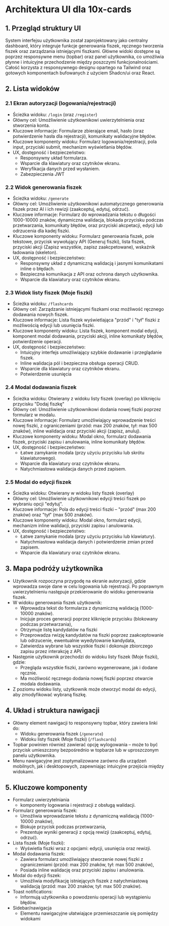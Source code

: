 # Architektura UI dla 10x-cards

## 1. Przegląd struktury UI

System interfejsu użytkownika został zaprojektowany jako centralny dashboard, który integruje funkcje generowania fiszek, ręcznego tworzenia fiszek oraz zarządzania istniejącymi fiszkami. Główne widoki dostępne są poprzez responsywne menu (topbar) oraz panel użytkownika, co umożliwia płynne i intuicyjne przechodzenie między poszczymi funkcjonalnościami. Całość korzysta z responsywnego designu opartego na Tailwind oraz gotowych komponentach bufowanych z użyciem Shadcn/ui oraz React.

## 2. Lista widoków

### 2.1 Ekran autoryzacji (logowania/rejestracji)
- Ścieżka widoku: `/login` (oraz `/register`)
- Główny cel: Umożliwienie użytkownikowi uwierzytelnienia oraz stworzenia konta.
- Kluczowe informacje: Formularze zbierające email, hasło (oraz potwierdzenie hasła dla rejestracji), komunikaty walidacyjne błędów.
- Kluczowe komponenty widoku: Formularz logowania/rejestracji, pola input, przyciski submit, mechanizm wyświetlania błędów.
- UX, dostępność i bezpieczeństwo:
  - Responsywny układ formularza.
  - Wsparcie dla klawiatury oraz czytników ekranu.
  - Weryfikacja danych przed wysłaniem.
  - Zabezpieczenia JWT

### 2.2 Widok generowania fiszek
- Ścieżka widoku: `/generate`
- Główny cel: Umożliwienie użytkownikowi automatycznego generowania fiszek przez AI i ich rewizji (zaakceptuj, edytuj, odrzuć).
- Kluczowe informacje: Formularz do wprowadzania tekstu o długości 1000-10000 znaków, dynamiczna walidacja, blokada przycisku podczas przetwarzania, komunikaty błędów, oraz przyciski akcpetacji, edycji lub odrzucenia dla kadej fiszki.
- Kluczowe komponenty widoku: Formularz generowania fiszek, pole tekstowe, przycisk wywołujący API (Generuj fiszki), lista fiszek, przyciski akcji (Zapisz wszystkie, zapisz zaakcpetowane), wskaźnik ładowania (skeleton).
- UX, dostępność i bezpieczeństwo:
  - Responsywny układ z dynamiczną walidacją i jasnymi komunikatami inline o błędach.
  - Bezpieczna komunikacja z API oraz ochrona danych użytkownika.
  - Wsparcie dla klawiatury oraz czytników ekranu.

### 2.3 Widok listy fiszek (Moje fiszki)
- Ścieżka widoku: `/flashcards`
- Główny cel: Zarządzanie istniejącymi fiszkami oraz możliwość ręcznego dodawania nowych fiszek.
- Kluczowe informacje: Lista fiszek wyświetlająca "przód" i "tył" fiszki z możliwością edycji lub usunięcia fiszki.
- Kluczowe komponenty widoku: Lista fiszek, komponent modal edycji, komponent modal dodawania, przyciski akcji, inline komunikaty błędów, potwierdzenie operacji.
- UX, dostępność i bezpieczeństwo:
  - Intuicyjny interfejs umożliwiający szybkie dodawanie i przeglądanie fiszek.
  - Inline walidacja pól i bezpieczna obsługa operacji CRUD.
  - Wsparcie dla klawiatury oraz czytników ekranu.
  - Potwierdzenie usunięcia

### 2.4 Modal dodawania fiszek
- Ścieżka widoku: Otwierany z widoku listy fiszek (overlay) po kliknięciu przycisku "Dodaj fiszkę"
- Główny cel: Umożliwienie użytkownikowi dodania nowej fiszki poprzez formularz w modalu.
- Kluczowe informacje: Formularz umożliwiający wprowadzenie treści nowej fiszki, z ograniczeniami (przód: max 200 znaków, tył: max 500 znaków), inline walidacja oraz przyciski akcji (zapisz, anuluj).
- Kluczowe komponenty widoku: Modal okno, formularz dodawania fiszek, przyciski zapisu i anulowania, inline komunikaty błędów.
- UX, dostępność i bezpieczeństwo:
  - Łatwe zamykanie modala (przy użyciu przycisku lub skrótu klawiaturowego).
  - Wsparcie dla klawiatury oraz czytników ekranu.
  - Natychmiastowa walidacja danych przed zapisem.

### 2.5 Modal do edycji fiszek
- Ścieżka widoku: Otwierany w widoku listy fiszek (overlay)
- Główny cel: Umożliwienie użytkownikowi edycji treści fiszek po wybraniu opcji "edytuj".
- Kluczowe informacje: Pola do edycji treści fiszki – "przód" (max 200 znaków) oraz "tył" (max 500 znaków).
- Kluczowe komponenty widoku: Modal okno, formularz edycji, mechanizm inline walidacji, przyciski zapisu i anulowania.
- UX, dostępność i bezpieczeństwo:
  - Łatwe zamykanie modala (przy użyciu przycisku lub klawiatury).
  - Natychmiastowa walidacja danych i potwierdzenie zmian przed zapisem.
  - Wsparcie dla klawiatury oraz czytników ekranu.

## 3. Mapa podróży użytkownika

- Użytkownik rozpoczyna przygodę na ekranie autoryzacji, gdzie wprowadza swoje dane w celu logowania lub rejestracji. Po poprawnym uwierzytelnieniu następuje przekierowanie do widoku generowania fiszek.
- W widoku generowania fiszek użytkownik:
  - Wprowadza tekst do formularza z dynamiczną walidacją (1000-10000 znaków).
  - Inicjuje proces generacji poprzez kliknięcie przycisku (blokowany podczas przetwarzania),
  - Otrzymuje listę kandydatów na fiszki
  - Przeprowadza rwizję kandydatów na fiszki poprzez zaakceptowanie lub odrzucenie, ewentualnie wyedytowanie kandydata,
  - Zatwierdza wybrane lub wszystkie fiszki i dokonuje zbiorczego zapisu przez interakcję z API.
- Następnie użytkownik przechodzi do widoku listy fiszek (Moje fiszki), gdzie:
  - Przegląda wszystkie fiszki, zarówno wygenerowane, jak i dodane ręcznie.
  - Ma możliwość ręcznego dodania nowej fiszki poprzez otwarcie modala dodawania.
- Z poziomu widoku listy, użytkownik może otworzyć modal do edycji, aby zmodyfikować wybraną fiszkę.

## 4. Układ i struktura nawigacji

- Główny element nawigacji to responsywny topbar, który zawiera linki do:
  - Widoku generowania fiszek (`/generate`)
  - Widoku listy fiszek (Moje fiszki) (`/flashcards`)
- Topbar powinien również zawierać opcję wylogowania – może to być przycisk umieszczony bezpośrednio w topbarze lub w uproszczonym panelu użytkownika.
- Menu nawigacyjne jest zoptymalizowane zarówno dla urządzeń mobilnych, jak i desktopowych, zapewniając intuicyjne przejścia między widokami.

## 5. Kluczowe komponenty

- Formularz uwierzytelniania
  - komponenty logowania i rejestracji z obsługą walidacji. 
- Formularz generowania fiszek:
  - Umożliwia wprowadzanie tekstu z dynamiczną walidacją (1000-10000 znaków),
  - Blokuje przycisk podczas przetwarzania,
  - Prezentuje wyniki generacji z opcją rewizji (zaakceptuj, edytuj, odrzuć).
- Lista fiszek (Moje fiszki):
  - Wyświetla fiszki wraz z opcjami: edycji, usunięcia oraz rewizji.
- Modal dodawania fiszek:
  - Zawiera formularz umożliwiający stworzenie nowej fiszki z ograniczeniami (przód: max 200 znaków, tył: max 500 znaków),
  - Posiada inline walidację oraz przyciski zapisu i anulowania.
- Modal do edycji fiszek:
  - Umożliwia modyfikację istniejących fiszek z natychmiastową walidacją (przód: max 200 znaków, tył: max 500 znaków).
- Toast notifications:
  - Informują użytkownika o powodzeniu operacji lub wystąpieniu błędów.
- Sidebar/nawigacja
  - Elementu nawigacyjne ułatwiające przemieszczanie się pomiędzy widokami